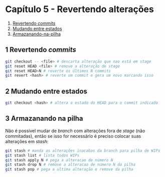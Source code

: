 # Capítulo 5 - Revertendo alterações

1. [Revertendo _commits_](#1-revertendo-_commits_)  
2. [Mudando entre estados](#2-Mudando-entre-estados)  
3. [Armazanando-na-pilha](#3-Armazanando-na-pilha)

## 1 Revertendo _commits_

```sh
git checkout -- <file> # descarta alteração que nao está em stage
git reset HEAD <file> # remove a alteração de stage
git reset HEAD~N # reverte os últimos N commits
git revert <hash> # reverte um commit e gera um novo marcando isso
```

## 2 Mudando entre estados


```sh
git checkout <hash> # altera o estado do HEAD para o commit indicado
```


## 3 Armazanando na pilha

Não é possível mudar de _branch_ com alterações fora de _stage_ (não commitadas), então se isso for necessário é preciso colocar suas alterações em _stash_: 

```sh
git stash # manda as alterações inacabas da branch para pilha de WIPs
git stash list # lista todos WIPs
git stash apply N # pega a alteracao de número N
git stash drop N # remove a alteracao de número N da pilha
git stash pop # pega a ultima alteração e remove da pilha
```